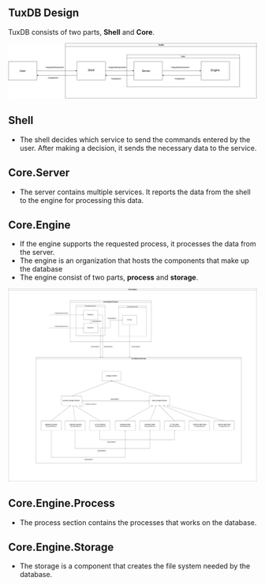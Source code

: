 ## TuxDB Design

  TuxDB consists of two parts, **Shell** and **Core**.

![](https://raw.githubusercontent.com/burakpadr/tuxdb/main/docs/media/tuxdb-general-design.jpeg)

## **Shell**
- The shell decides which service to send the commands entered by the user. After making a decision, it sends the necessary data to the service.  

## **Core.Server**

- The server contains multiple services. It reports the data from the shell to the engine for processing this data.

## **Core.Engine**

- If the engine supports the requested process, it processes the data from the server.
-   The engine is an organization that hosts the components that make up the database
- The engine consist of two parts, **process** and **storage**.

![](https://raw.githubusercontent.com/burakpadr/tuxdb/main/docs/media/core-engine-design.png)

## **Core.Engine.Process**

- The process section contains the processes that works on the database.

 ## **Core.Engine.Storage**

-   The storage is a component that creates the file system needed by the database.
